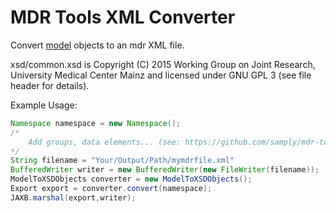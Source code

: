 # MDR Tools XML Converter
Convert [model](https://github.com/samply/mdr-tools-model) objects to an mdr XML file.

xsd/common.xsd is Copyright (C) 2015 Working Group on Joint Research, University Medical Center Mainz and licensed under GNU GPL 3 (see file header for details).

Example Usage:

```java
Namespace namespace = new Namespace();
/*
    Add groups, data elements... (see: https://github.com/samply/mdr-tools-model)
*/
String filename = "Your/Output/Path/mymdrfile.xml"
BufferedWriter writer = new BufferedWriter(new FileWriter(filename));
ModelToXSDObjects converter = new ModelToXSDObjects();
Export export = converter.convert(namespace);
JAXB.marshal(export,writer);
```